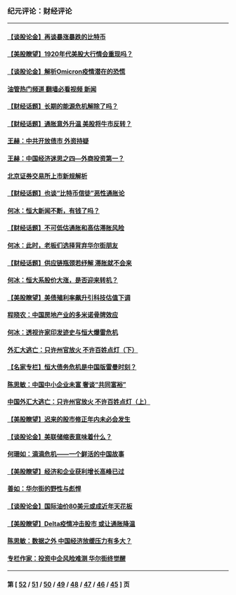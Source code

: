 ### 纪元评论：财经评论
---
#### [【谈股论金】再谈暴涨暴跌的比特币](../../pages/nsc1026/n13428036.md?12270330) 
#### [【美股瞭望】1920年代美股大行情会重现吗？](../../pages/nsc1026/n13425425.md?12270330) 
#### [【谈股论金】解析Omicron疫情潜在的恐慌](../../pages/nsc1026/n13403704.md?12270330) 
#### [油管热门频道 翻墙必看视频 新闻](ok?12270330)
#### [【财经话题】长期的能源危机解除了吗？](../../pages/nsc1026/n13378041.md?12270330) 
#### [【财经话题】通胀意外升温 美股将牛市反转？](../../pages/nsc1026/n13370659.md?12270330) 
#### [王赫：中共开放债市 外资持疑](../../pages/nsc1026/n13366203.md?12270330) 
#### [王赫：中国经济迷思之四—外商投资第一？](../../pages/nsc1026/n13354150.md?12270330) 
#### [北京证券交易所上市新规解析](../../pages/nsc1026/n13348292.md?12270330) 
#### [【财经话题】也谈“比特币信徒”恶性通胀论](../../pages/nsc1026/n13331972.md?12270330) 
#### [何冰：恒大新闻不断，有钱了吗？](../../pages/nsc1026/n13325002.md?12270330) 
#### [【财经话题】不可低估通胀和高估滞胀风险](../../pages/nsc1026/n13300505.md?12270330) 
#### [何冰：此时，老板们选择背弃华尔街朋友](../../pages/nsc1026/n13295291.md?12270330) 
#### [【财经话题】供应链瓶颈若纾解 滞胀就不会来](../../pages/nsc1026/n13286759.md?12270330) 
#### [何冰：恒大系股价大涨，是否迎来转机？](../../pages/nsc1026/n13276822.md?12270330) 
#### [【美股瞭望】美债殖利率飙升引科技估值下调](../../pages/nsc1026/n13267775.md?12270330) 
#### [程晓农：中国房地产业的多米诺骨牌效应](../../pages/nsc1026/n13259673.md?12270330) 
#### [何冰：透视许家印发迹史与恒大爆雷危机](../../pages/nsc1026/n13253937.md?12270330) 
#### [外汇大逃亡：只许州官放火 不许百姓点灯（下）](../../pages/nsc1026/n13245748.md?12270330) 
#### [【名家专栏】恒大债务危机是中国版雷曼时刻？](../../pages/nsc1026/n13242613.md?12270330) 
#### [陈思敏：中国中小企业未富 奢谈“共同富裕”](../../pages/nsc1026/n13241213.md?12270330) 
#### [中国外汇大逃亡：只许州官放火 不许百姓点灯（上）](../../pages/nsc1026/n13228773.md?12270330) 
#### [【美股瞭望】迟来的股市修正年内未必会发生](../../pages/nsc1026/n13223100.md?12270330) 
#### [【谈股论金】美联储缩表意味着什么？](../../pages/nsc1026/n13174610.md?12270330) 
#### [何珊如：滴滴危机——一个鲜活的中国故事](../../pages/nsc1026/n13151962.md?12270330) 
#### [【美股瞭望】经济和企业获利增长高峰已过](../../pages/nsc1026/n13134466.md?12270330) 
#### [善如：华尔街的野性与彪悍](../../pages/nsc1026/n13112664.md?12270330) 
#### [【谈股论金】国际油价80美元或成近年天花板](../../pages/nsc1026/n13108524.md?12270330) 
#### [【美股瞭望】Delta疫情冲击股市 或让通胀降温](../../pages/nsc1026/n13100297.md?12270330) 
#### [陈思敏：数据之外 中国经济放缓压力有多大？](../../pages/nsc1026/n13085576.md?12270330) 
#### [专栏作家：投资中企风险难测 华尔街终觉醒](../../pages/nsc1026/n13079366.md?12270330) 

---
#### 第 [ [52](./52.md?12270330) / [51](./51.md?12270330) / [50](./50.md?12270330) / [49](./49.md?12270330) / [48](./48.md?12270330) / [47](./47.md?12270330) / [46](./46.md?12270330) / [45](./45.md?12270330) ] 页

